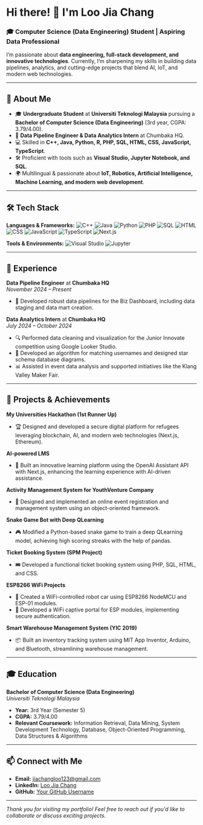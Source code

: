 # Hi there! 👋 I'm Loo Jia Chang


### 🎓 Computer Science (Data Engineering) Student | Aspiring Data Professional

I’m passionate about **data engineering, full-stack development, and innovative technologies**. Currently, I’m sharpening my skills in building data pipelines, analytics, and cutting-edge projects that blend AI, IoT, and modern web technologies.

---

## 🌱 About Me
- 🎓 **Undergraduate Student** at **Universiti Teknologi Malaysia** pursuing a **Bachelor of Computer Science (Data Engineering)** (3rd year, CGPA: 3.79/4.00).
- 💼 **Data Pipeline Engineer & Data Analytics Intern** at Chumbaka HQ.
- 💻 Skilled in **C++, Java, Python, R, PHP, SQL, HTML, CSS, JavaScript, TypeScript**.
- 🛠️ Proficient with tools such as **Visual Studio, Jupyter Notebook, and SQL**.
- 🌍 Multilingual & passionate about **IoT, Robotics, Artificial Intelligence, Machine Learning, and modern web development**.

---

## 🛠️ Tech Stack

**Languages & Frameworks:**
![C++](https://img.shields.io/badge/C++-00599C?style=for-the-badge&logo=cplusplus&logoColor=white)
![Java](https://img.shields.io/badge/Java-ED8B00?style=for-the-badge&logo=java&logoColor=white)
![Python](https://img.shields.io/badge/Python-3776AB?style=for-the-badge&logo=python&logoColor=white)
![PHP](https://img.shields.io/badge/PHP-777BB4?style=for-the-badge&logo=php&logoColor=white)
![SQL](https://img.shields.io/badge/SQL-CC2927?style=for-the-badge&logo=microsoftsqlserver&logoColor=white)
![HTML](https://img.shields.io/badge/HTML5-E34F26?style=for-the-badge&logo=html5&logoColor=white)
![CSS](https://img.shields.io/badge/CSS3-1572B6?style=for-the-badge&logo=css3&logoColor=white)
![JavaScript](https://img.shields.io/badge/JavaScript-F7DF1E?style=for-the-badge&logo=javascript&logoColor=black)
![TypeScript](https://img.shields.io/badge/TypeScript-3178C6?style=for-the-badge&logo=typescript&logoColor=white)
![Next.js](https://img.shields.io/badge/Next.js-000000?style=for-the-badge&logo=next.js&logoColor=white)

**Tools & Environments:**
![Visual Studio](https://img.shields.io/badge/Visual_Studio-5C2D91?style=for-the-badge&logo=visualstudio&logoColor=white)
![Jupyter](https://img.shields.io/badge/Jupyter-F37626?style=for-the-badge&logo=jupyter&logoColor=white)

---

## 📌 Experience

**Data Pipeline Engineer** at **Chumbaka HQ**  
*November 2024 – Present*  
- 🚀 Developed robust data pipelines for the Biz Dashboard, including data staging and data mart creation.

**Data Analytics Intern** at **Chumbaka HQ**  
*July 2024 – October 2024*  
- 🔍 Performed data cleaning and visualization for the Junior Innovate competition using Google Looker Studio.
- 🧩 Developed an algorithm for matching usernames and designed star schema database diagrams.
- 📊 Assisted in event data analysis and supported initiatives like the Klang Valley Maker Fair.

---

## 🚀 Projects & Achievements

**My Universities Hackathon (1st Runner Up)**  
- 🏆 Designed and developed a secure digital platform for refugees leveraging blockchain, AI, and modern web technologies (Next.js, Ethereum).

**AI-powered LMS**  
- 🤖 Built an innovative learning platform using the OpenAI Assistant API with Next.js, enhancing the learning experience with AI-driven assistance.

**Activity Management System for YouthVenture Company**  
- 📅 Designed and implemented an online event registration and management system using an object-oriented framework.

**Snake Game Bot with Deep QLearning**  
- 🎮 Modified a Python-based snake game to train a deep QLearning model, achieving high scoring streaks with the help of pandas.

**Ticket Booking System (SPM Project)**  
- 🎟️ Developed a functional ticket booking system using PHP, SQL, HTML, and CSS.

**ESP8266 WiFi Projects**  
- 🤖 Created a WiFi-controlled robot car using ESP8266 NodeMCU and ESP-01 modules.
- 🔐 Developed a WiFi captive portal for ESP modules, implementing secure authentication.

**Smart Warehouse Management System (YIC 2019)**  
- 📦 Built an inventory tracking system using MIT App Inventor, Arduino, and Bluetooth, streamlining warehouse management.

---

## 🎓 Education

**Bachelor of Computer Science (Data Engineering)**  
*Universiti Teknologi Malaysia*  
- **Year:** 3rd Year (Semester 5)  
- **CGPA:** 3.79/4.00  
- **Relevant Coursework:** Information Retrieval, Data Mining, System Development Technology, Database, Object-Oriented Programming, Data Structures & Algorithms

---

## 📫 Connect with Me
- **Email:** [jiachangloo123@gmail.com](mailto:jiachangloo123@gmail.com)
- **LinkedIn:** [Loo Jia Chang](https://www.linkedin.com/in/loo-jia-chang-45213b268/)
- **GitHub:** [Your GitHub Username](https://github.com/your-github-username)

---

*Thank you for visiting my portfolio! Feel free to reach out if you'd like to collaborate or discuss exciting projects.*
